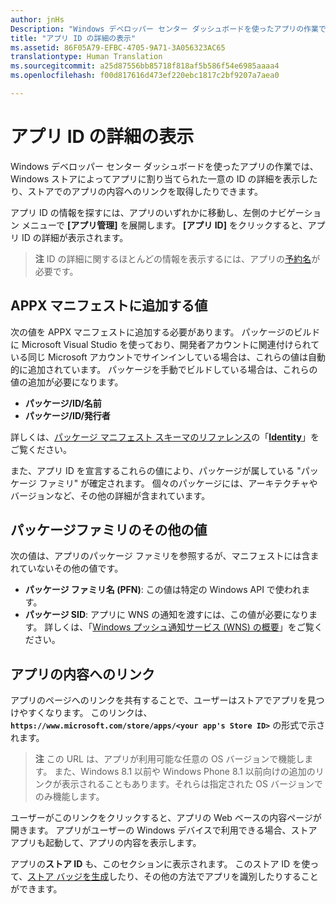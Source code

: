 ```yaml
---
author: jnHs
Description: "Windows デベロッパー センター ダッシュボードを使ったアプリの作業では、Windows ストアによってアプリに割り当てられた一意の ID の詳細を表示したり、ストアでのアプリの内容へのリンクを取得したりできます。"
title: "アプリ ID の詳細の表示"
ms.assetid: 86F05A79-EFBC-4705-9A71-3A056323AC65
translationtype: Human Translation
ms.sourcegitcommit: a25d87556bb85718f818af5b586f54e6985aaaa4
ms.openlocfilehash: f00d817616d473ef220ebc1817c2bf9207a7aea0

---
```


# アプリ ID の詳細の表示


Windows デベロッパー センター ダッシュボードを使ったアプリの作業では、Windows ストアによってアプリに割り当てられた一意の ID の詳細を表示したり、ストアでのアプリの内容へのリンクを取得したりできます。

アプリ ID の情報を探すには、アプリのいずれかに移動し、左側のナビゲーション メニューで **[アプリ管理]** を展開します。 **[アプリ ID]** をクリックすると、アプリ ID の詳細が表示されます。

> **注**  ID の詳細に関するほとんどの情報を表示するには、アプリの[予約名](create-your-app-by-reserving-a-name.md)が必要です。

## APPX マニフェストに追加する値


次の値を APPX マニフェストに追加する必要があります。 パッケージのビルドに Microsoft Visual Studio を使っており、開発者アカウントに関連付けられている同じ Microsoft アカウントでサインインしている場合は、これらの値は自動的に追加されています。 パッケージを手動でビルドしている場合は、これらの値の追加が必要になります。

-   **パッケージ/ID/名前**
-   **パッケージ/ID/発行者**

詳しくは、[パッケージ マニフェスト スキーマのリファレンス](https://msdn.microsoft.com/library/windows/apps/br211473)の「[**Identity**](https://msdn.microsoft.com/library/windows/apps/br211441)」をご覧ください。

また、アプリ ID を宣言するこれらの値により、パッケージが属している "パッケージ ファミリ" が確定されます。 個々のパッケージには、アーキテクチャやバージョンなど、その他の詳細が含まれています。

## パッケージファミリのその他の値


次の値は、アプリのパッケージ ファミリを参照するが、マニフェストには含まれていないその他の値です。

-   **パッケージ ファミリ名 (PFN)**: この値は特定の Windows API で使われます。
-   **パッケージ SID**: アプリに WNS の通知を渡すには、この値が必要になります。 詳しくは、「[Windows プッシュ通知サービス (WNS) の概要](https://msdn.microsoft.com/library/windows/apps/mt187203)」をご覧ください。

## アプリの内容へのリンク

アプリのページへのリンクを共有することで、ユーザーはストアでアプリを見つけやすくなります。 このリンクは、**`https://www.microsoft.com/store/apps/<your app's Store ID>`** の形式で示されます。

> **注**  この URL は、アプリが利用可能な任意の OS バージョンで機能します。 また、Windows 8.1 以前や Windows Phone 8.1 以前向けの追加のリンクが表示されることもあります。それらは指定された OS バージョンでのみ機能します。

ユーザーがこのリンクをクリックすると、アプリの Web ベースの内容ページが開きます。 アプリがユーザーの Windows デバイスで利用できる場合、ストア アプリも起動して、アプリの内容を表示します。

アプリの**ストア ID** も、このセクションに表示されます。 このストア ID を使って、[ストア バッジを生成](http://go.microsoft.com/fwlink/p/?LinkId=534236)したり、その他の方法でアプリを識別したりすることができます。

 

 







<!--HONumber=Jun16_HO4-->


